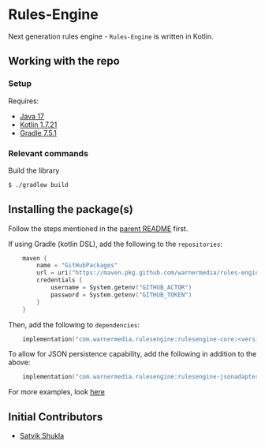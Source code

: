 # Rules-Engine

Next generation rules engine - `Rules-Engine` is written in Kotlin.

## Working with the repo

### Setup

Requires:
- [Java 17](https://www.oracle.com/java/technologies/javase/jdk17-archive-downloads.html)
- [Kotlin 1.7.21](https://kotlinlang.org/docs/command-line.html)
- [Gradle 7.5.1](https://gradle.org/install/)

### Relevant commands

Build the library

```bash
$ ./gradlew build
```

## Installing the package(s)

Follow the steps mentioned in the [parent README](https://github.com/WarnerMedia/Rules-Engine#using-the-implementations)
first. 

If using Gradle (kotlin DSL), add the following to the `repositories`:

```kts
    maven {
        name = "GitHubPackages"
        url = uri("https://maven.pkg.github.com/warnermedia/rules-engine")
        credentials {
            username = System.getenv("GITHUB_ACTOR")
            password = System.getenv("GITHUB_TOKEN")
        }
    }
```

Then, add the following to `dependencies`:

```kotlin
    implementation("com.warnermedia.rulesengine:rulesengine-core:<version>")
```

To allow for JSON persistence capability, add the following in addition to the above:

```kotlin
    implementation("com.warnermedia.rulesengine:rulesengine-jsonadapter:<version>")
```

For more examples, look [here](https://github.com/WarnerMedia/Rules-Engine/tree/main/kotlin/docs)

## Initial Contributors

- [Satvik Shukla](https://github.com/satvik-s)
